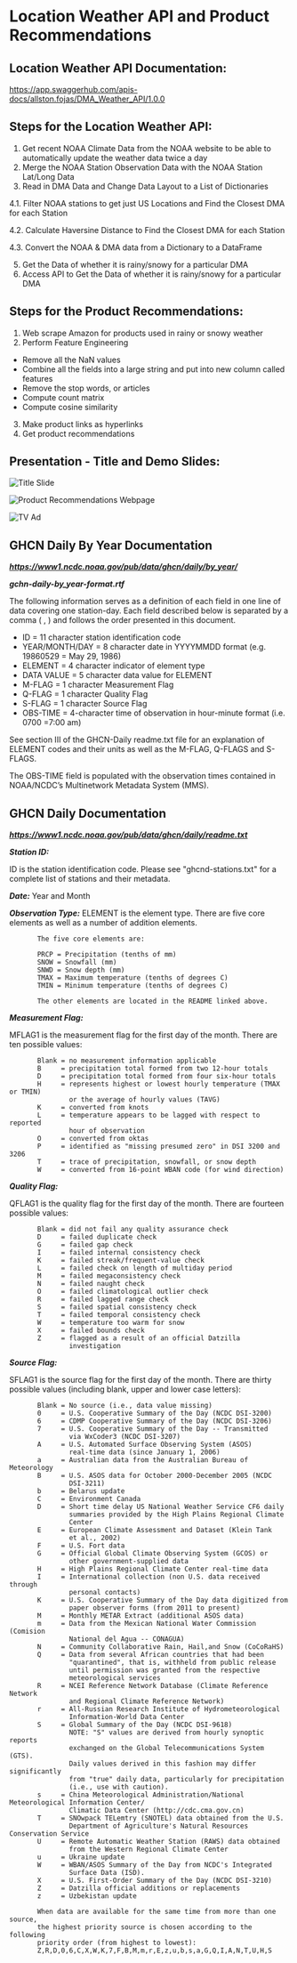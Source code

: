 # Location Weather API and Product Recommendations

## Location Weather API Documentation:
https://app.swaggerhub.com/apis-docs/allston.fojas/DMA_Weather_API/1.0.0

## Steps for the Location Weather API:

1. Get recent NOAA Climate Data from the NOAA website to be able to automatically update the weather data twice a day
2. Merge the NOAA Station Observation Data with the NOAA Station Lat/Long Data
3. Read in DMA Data and Change Data Layout to a List of Dictionaries

4.1. Filter NOAA stations to get just US Locations and Find the Closest DMA for each Station

4.2. Calculate Haversine Distance to Find the Closest DMA for each Station

4.3. Convert the NOAA & DMA data from a Dictionary to a DataFrame

5. Get the Data of whether it is rainy/snowy for a particular DMA
6. Access API to Get the Data of whether it is rainy/snowy for a particular DMA

## Steps for the Product Recommendations:

1. Web scrape Amazon for products used in rainy or snowy weather
2. Perform Feature Engineering
- Remove all the NaN values
- Combine all the fields into a large string and put into new column called features
- Remove the stop words, or articles
- Compute count matrix
- Compute cosine similarity
3. Make product links as hyperlinks
4. Get product recommendations

## Presentation - Title and Demo Slides:

![Title Slide](images/title_slide.PNG)

![Product Recommendations Webpage](images/webpage.PNG)

![TV Ad](images/tv.PNG)

## GHCN Daily By Year Documentation
___https://www1.ncdc.noaa.gov/pub/data/ghcn/daily/by_year/___

___gchn-daily-by_year-format.rtf___

The following information serves as a definition of each field in one line of data covering one station-day. Each field described below is separated by a comma ( , ) and follows the order
presented in this document.

- ID = 11 character station identification code
- YEAR/MONTH/DAY = 8 character date in YYYYMMDD format (e.g. 19860529 = May 29, 1986)
- ELEMENT = 4 character indicator of element type 
- DATA VALUE = 5 character data value for ELEMENT 
- M-FLAG = 1 character Measurement Flag 
- Q-FLAG = 1 character Quality Flag 
- S-FLAG = 1 character Source Flag 
- OBS-TIME = 4-character time of observation in hour-minute format (i.e. 0700 =7:00 am)

See section III of the GHCN-Daily readme.txt file for an explanation of ELEMENT codes and their units as well as the M-FLAG, Q-FLAGS and S-FLAGS.

The OBS-TIME field is populated with the observation times contained in NOAA/NCDC’s Multinetwork Metadata System (MMS).  

## GHCN Daily Documentation
___https://www1.ncdc.noaa.gov/pub/data/ghcn/daily/readme.txt___

___Station ID:___

ID         is the station identification code.  Please see "ghcnd-stations.txt"
           for a complete list of stations and their metadata.
           
___Date:___
Year and Month

___Observation Type:___
ELEMENT    is the element type.   There are five core elements as well as a number
           of addition elements.  
	   
           The five core elements are:

           PRCP = Precipitation (tenths of mm)
           SNOW = Snowfall (mm)
           SNWD = Snow depth (mm)
           TMAX = Maximum temperature (tenths of degrees C)
           TMIN = Minimum temperature (tenths of degrees C)
           
           The other elements are located in the README linked above.

___Measurement Flag:___

MFLAG1     is the measurement flag for the first day of the month.  There are
           ten possible values:

           Blank = no measurement information applicable
           B     = precipitation total formed from two 12-hour totals
           D     = precipitation total formed from four six-hour totals
           H     = represents highest or lowest hourly temperature (TMAX or TMIN) 
                   or the average of hourly values (TAVG)
           K     = converted from knots 
           L     = temperature appears to be lagged with respect to reported
                   hour of observation 
           O     = converted from oktas 
           P     = identified as "missing presumed zero" in DSI 3200 and 3206
           T     = trace of precipitation, snowfall, or snow depth
           W     = converted from 16-point WBAN code (for wind direction)
           
___Quality Flag:___

QFLAG1     is the quality flag for the first day of the month.  There are 
           fourteen possible values:

           Blank = did not fail any quality assurance check
           D     = failed duplicate check
           G     = failed gap check
           I     = failed internal consistency check
           K     = failed streak/frequent-value check
           L     = failed check on length of multiday period 
           M     = failed megaconsistency check
           N     = failed naught check
           O     = failed climatological outlier check
           R     = failed lagged range check
           S     = failed spatial consistency check
           T     = failed temporal consistency check
           W     = temperature too warm for snow
           X     = failed bounds check
           Z     = flagged as a result of an official Datzilla 
                   investigation
                   
___Source Flag:___

SFLAG1     is the source flag for the first day of the month.  There are 
           thirty possible values (including blank, upper and 
           lower case letters):

           Blank = No source (i.e., data value missing)
           0     = U.S. Cooperative Summary of the Day (NCDC DSI-3200)
           6     = CDMP Cooperative Summary of the Day (NCDC DSI-3206)
           7     = U.S. Cooperative Summary of the Day -- Transmitted 
                   via WxCoder3 (NCDC DSI-3207)
           A     = U.S. Automated Surface Observing System (ASOS) 
                   real-time data (since January 1, 2006)
           a     = Australian data from the Australian Bureau of Meteorology
           B     = U.S. ASOS data for October 2000-December 2005 (NCDC 
                   DSI-3211)
           b     = Belarus update
           C     = Environment Canada
           D     = Short time delay US National Weather Service CF6 daily 
                   summaries provided by the High Plains Regional Climate
                   Center
           E     = European Climate Assessment and Dataset (Klein Tank 
                   et al., 2002)	   
           F     = U.S. Fort data 
           G     = Official Global Climate Observing System (GCOS) or 
                   other government-supplied data
           H     = High Plains Regional Climate Center real-time data
           I     = International collection (non U.S. data received through
                   personal contacts)
           K     = U.S. Cooperative Summary of the Day data digitized from
                   paper observer forms (from 2011 to present)
           M     = Monthly METAR Extract (additional ASOS data)
           m     = Data from the Mexican National Water Commission (Comision
                   National del Agua -- CONAGUA)
           N     = Community Collaborative Rain, Hail,and Snow (CoCoRaHS)
           Q     = Data from several African countries that had been 
                   "quarantined", that is, withheld from public release
                   until permission was granted from the respective 
                   meteorological services
           R     = NCEI Reference Network Database (Climate Reference Network
                   and Regional Climate Reference Network)
           r     = All-Russian Research Institute of Hydrometeorological 
                   Information-World Data Center
           S     = Global Summary of the Day (NCDC DSI-9618)
                   NOTE: "S" values are derived from hourly synoptic reports
                   exchanged on the Global Telecommunications System (GTS).
                   Daily values derived in this fashion may differ significantly
                   from "true" daily data, particularly for precipitation
                   (i.e., use with caution).
           s     = China Meteorological Administration/National Meteorological Information Center/
                   Climatic Data Center (http://cdc.cma.gov.cn)
           T     = SNOwpack TELemtry (SNOTEL) data obtained from the U.S. 
                   Department of Agriculture's Natural Resources Conservation Service
           U     = Remote Automatic Weather Station (RAWS) data obtained
                   from the Western Regional Climate Center	   
           u     = Ukraine update	   
           W     = WBAN/ASOS Summary of the Day from NCDC's Integrated 
                   Surface Data (ISD).  
           X     = U.S. First-Order Summary of the Day (NCDC DSI-3210)
           Z     = Datzilla official additions or replacements 
           z     = Uzbekistan update
	   
           When data are available for the same time from more than one source,
           the highest priority source is chosen according to the following
           priority order (from highest to lowest):
           Z,R,D,0,6,C,X,W,K,7,F,B,M,m,r,E,z,u,b,s,a,G,Q,I,A,N,T,U,H,S
